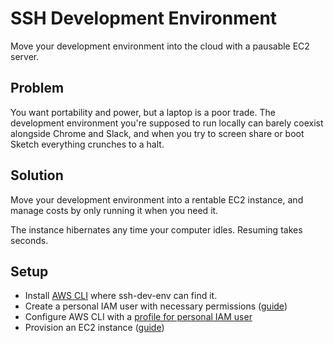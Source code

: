 # SSH Development Environment

Move your development environment into the cloud with a pausable EC2 server.

## Problem

You want portability and power, but a laptop is a poor trade. The development environment you're supposed to run locally can barely coexist alongside Chrome and Slack, and when you try to screen share or boot Sketch everything crunches to a halt.

## Solution

Move your development environment into a rentable EC2 instance, and manage costs by only running it when you need it.

The instance hibernates any time your computer idles. Resuming takes seconds.

## Setup

* Install [AWS CLI](https://aws.amazon.com/cli/) where ssh-dev-env can find it.
* Create a personal IAM user with necessary permissions ([guide](docs/iam-setup.md))
* Configure AWS CLI with a [profile for personal IAM user](https://docs.aws.amazon.com/cli/latest/userguide/cli-chap-configure.html#cli-quick-configuration-multi-profiles)
* Provision an EC2 instance ([guide](docs/ec2-setup.md))
